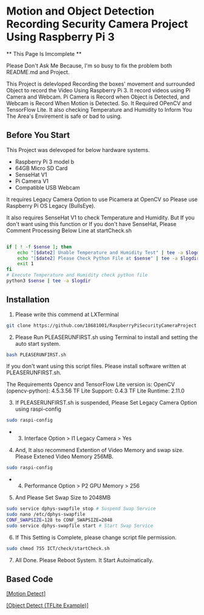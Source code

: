 # Motion and Object Detection Recording Security Camera Project Using Raspberry Pi 3

** This Page Is Imcomplete **

Please Don't Ask Me Because, I'm so busy to fix the problem both README.md and Project.

This Project is delevloped Recording the boxes' movement and surrounded Object to record the Video Using Raspberry Pi 3.
It record videos using Pi Camera and Webcam.
Pi Camera is Record when Object is Detected, and Webcam is Record When Motion is Detected.
So. It Required OPenCV and TensorFlow Lite.
It also checking Temperature and Humidity to Inform You The Area's Envirement is safe or bad to using.

## Before You Start

This Project was delevoped for below hardware systems.

- Raspberry Pi 3 model b
- 64GB Micro SD Card
- SenseHat V1
- Pi Camera V1
- Compatible USB Webcam

It requires Legacy Camera Option to use Picamera at OpenCV so Please use Raspberry Pi OS Legacy (BullsEye).

It also requires SenseHat V1 to check Temperature and Humidity.
But If you don't want using this function or If you don't have SenseHat, Please Comment Processing Below Line at startCheck.sh

```bash

if [ ! -f $sense ]; then
    echo "[$date2] Unable Temperature and Humidity Test" | tee -a $logdir
    echo "[$date2] Please Check Python File at $sense" | tee -a $logdir
    exit 1
fi
# Execute Temperature and Humidity check python file
python3 $sense | tee -a $logdir 

```

## Installation

1. Please write this commend at LXTerminal 
```bash
git clone https://github.com/18681001/RaspberryPiSecurityCameraProject.git
```
2. Please Run PLEASERUNFIRST.sh using Terminal to install and setting the auto start system.

```bash
bash PLEASERUNFIRST.sh
```

If you don't want using this script files. Please install software written at PLEASERUNFIRST.sh.

The Requirements Opencv and TensorFlow Lite version is:
OpenCV (opencv-python): 4.5.3.56
TF Lite Support: 0.4.3
TF Lite Runtime: 2.11.0

3. If PLEASERUNFIRST.sh is suspended, Please Set Legacy Camera Option using raspi-config

```bash
sudo raspi-config
```
- 3. Interface Option > I1 Legacy Camera > Yes

4. And, It also recommend Extention of Video Memory and swap size.
Please Extened Video Memory 256MB.

```bash
sudo raspi-config
```

- 4. Performance Option > P2 GPU Memory > 256

5. And Please Set Swap Size to 2048MB

```bash
sudo service dphys-swapfile stop # Suspend Swap Service
sudo nano /etc/dphys-swapfile
CONF_SWAPSIZE=128 to CONF_SWAPSIZE=2048
sudo service dphys-swapfile start # Start Swap Service
```
6. If This Setting is Complete, please change script file permission.
```bash
sudo chmod 755 ICT/check/startCheck.sh
```
   
7. All Done. Please Reboot System. It Start Autoimatically.


## Based Code

<a href="https://hyongdoc.tistory.com/410">[Motion Detect]

<a href="https://github.com/tensorflow/examples/tree/master/lite/examples/object_detection/raspberry_pi">[Object Detect (TFLite Example)]
